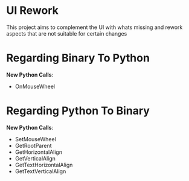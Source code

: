 # UI Rework
 
This project aims to complement the UI with whats missing and rework aspects that are not suitable for certain changes

# Regarding Binary To Python
 **New Python Calls**:
 - OnMouseWheel

# Regarding Python To Binary
 **New Python Calls**:
 - SetMouseWheel
 - GetRootParent
 - GetHorizontalAlign
 - GetVerticalAlign
 - GetTextHorizontalAlign
 - GetTextVerticalAlign
 